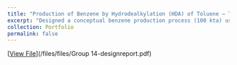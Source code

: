 ```yaml
---
title: "Production of Benzene by Hydrodealkylation (HDA) of Toluene – Techno-Economic Design"
excerpt: "Designed a conceptual benzene production process (100 kta) using an adiabatic plug flow reactor. Built detailed reactor/recycle models in Python and Aspen HYSYS, integrated distillation and heat exchanger networks, and performed cost estimation. Delivered a full techno-economic analysis showing feasibility with an IRR of 40% and an NPV of ~$50M, while also addressing CO₂ emissions and process safety."
collection: Portfolio
permalink: false
---
```



[<u>View File</u>](/files/files/Group 14-designreport.pdf)

